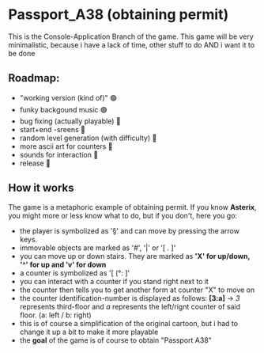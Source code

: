 <h1>Passport_A38 (obtaining permit)</h1>

This is the Console-Application Branch of the game. 
This game will be very minimalistic, because i have a lack of time, other stuff to do AND i want it to be done

<h2>Roadmap:</h2>
<ul>
<li>"working version (kind of)" 🟢</li>
<li>funky backgound music 🟢</li>
<li>bug fixing (actually playable) 🔴</li>
<li>start+end -sreens 🔴</li>
<li>random level generation (with difficulty) 🔴</li>
<li>more ascii art for counters 🔴</li>
<li>sounds for interaction 🔴</li>
<li>release 🔴</li>
</ul>

<h2>How it works</h2>

The game is a metaphoric example of obtaining permit.
If you know <b>Asterix</b>, you might more or less know what to do, but if you don't, here you go:
<ul>
<li>the player is symbolized as '§' and can move by pressing the arrow keys.</li>
<li>immovable objects are marked as '#', '|' or '[ . ]'</li>
<li>you can move up or down stairs. They are marked as <b>'X' for up/down, '^' for up and 'v' for down</b></li>
<li>a counter is symbolized as '[ (°: ]'</li>
<li>you can interact with a counter if you stand right next to it</li>
<li>the counter then tells you to get another form at counter "X" to move on</li>
<li>the counter identification-number is displayed as follows: <b>[3:a]</b> -> <em>3</em> represents third-floor and <em>a</em> represents the left/rignt counter of said floor. (a: left / b: right)</li>
<li>this is of course a simplification of the original cartoon, but i had to change it up a bit to make it more playable</li>
<li>the <b>goal</b> of the game is of course to obtain "Passport A38"</li>
</ul>
